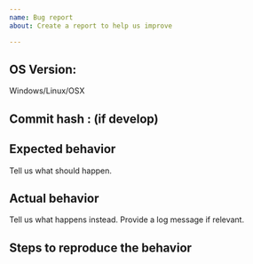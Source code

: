 ```yaml
---
name: Bug report
about: Create a report to help us improve

---
```


## OS Version: 
Windows/Linux/OSX 

## Commit hash : (if develop)
 
## Expected behavior
Tell us what should happen.

## Actual behavior
Tell us what happens instead. Provide a log message if relevant.

## Steps to reproduce the behavior
